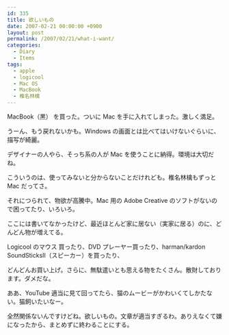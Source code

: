 ```yaml
---
id: 335
title: 欲しいもの
date: 2007-02-21 00:00:00 +0900
layout: post
permalink: /2007/02/21/what-i-want/
categories:
  - Diary
  - Items
tags:
  - apple
  - logicool
  - Mac OS
  - MacBook
  - 椎名林檎
---
```

MacBook（黒） を買った。ついに Mac を手に入れてしまった。激しく満足。
  
うーん、もう戻れないかも。Windows の画面とは比べてはいけないぐらいに、描写が綺麗。
  
デザイナーの人やら、そっち系の人が Mac を使うことに納得。環境は大切だね。
  
こういうのは、使ってみないと分からないことだけれども。椎名林檎もずっと Mac だってさ。

<!--more-->

それにつられて、物欲が高騰中。Mac 用の Adobe Creative のソフトがないので困ってたり、いろいろ。
  
ここには書いてなかったけど、最近ほとんど家に居ない（実家に居る）のに、どんどん物が増えてる。
  
Logicool のマウス 買ったり、DVD プレーヤー買ったり、harman/kardon SoundSticksII（スピーカー）を買ったり、
  
どんどんお買い上げ。さらに、無駄遣いとも思える物をたくさん。散財しております。ダメだな。

ああ、YouTube 適当に見て回ってたら、猫のムービーがかわいくてしかたない。猫飼いたいなー。
  
全然関係ないんですけどね。欲しいもの。文章が適当すぎるわ。ありえなくて嫌になったから、まとめずに終わることにする。
